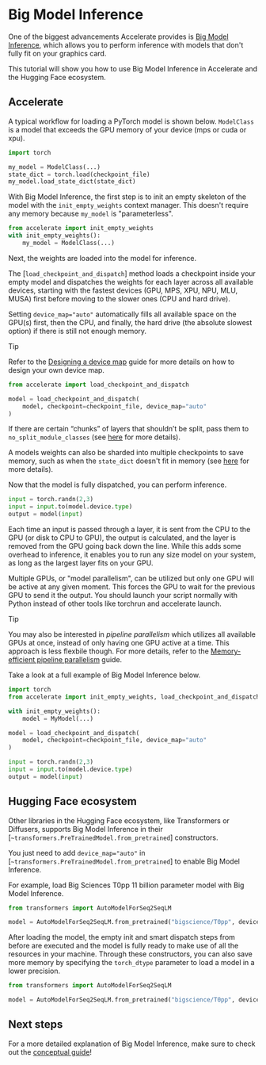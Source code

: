 <!--Copyright 2022 The HuggingFace Team. All rights reserved.

Licensed under the Apache License, Version 2.0 (the "License"); you may not use this file except in compliance with
the License. You may obtain a copy of the License at

http://www.apache.org/licenses/LICENSE-2.0

Unless required by applicable law or agreed to in writing, software distributed under the License is distributed on
an "AS IS" BASIS, WITHOUT WARRANTIES OR CONDITIONS OF ANY KIND, either express or implied. See the License for the
specific language governing permissions and limitations under the License.

⚠️ Note that this file is in Markdown but contain specific syntax for our doc-builder (similar to MDX) that may not be
rendered properly in your Markdown viewer.
-->

# Big Model Inference

One of the biggest advancements Accelerate provides is [Big Model Inference](../concept_guides/big_model_inference), which allows you to perform inference with models that don't fully fit on your graphics card.

This tutorial will show you how to use Big Model Inference in Accelerate and the Hugging Face ecosystem.

## Accelerate

A typical workflow for loading a PyTorch model is shown below. `ModelClass` is a model that exceeds the GPU memory of your device (mps or cuda or xpu).

```py
import torch

my_model = ModelClass(...)
state_dict = torch.load(checkpoint_file)
my_model.load_state_dict(state_dict)
```

With Big Model Inference, the first step is to init an empty skeleton of the model with the `init_empty_weights` context manager. This doesn't require any memory because `my_model` is "parameterless".

```py
from accelerate import init_empty_weights
with init_empty_weights():
    my_model = ModelClass(...)
```

Next, the weights are loaded into the model for inference.

The [`load_checkpoint_and_dispatch`] method loads a checkpoint inside your empty model and dispatches the weights for each layer across all available devices, starting with the fastest devices (GPU, MPS, XPU, NPU, MLU, MUSA) first before moving to the slower ones (CPU and hard drive).

Setting `device_map="auto"` automatically fills all available space on the GPU(s) first, then the CPU, and finally, the hard drive (the absolute slowest option) if there is still not enough memory.

> [!TIP]
> Refer to the [Designing a device map](../concept_guides/big_model_inference#designing-a-device-map) guide for more details on how to design your own device map.

```py
from accelerate import load_checkpoint_and_dispatch

model = load_checkpoint_and_dispatch(
    model, checkpoint=checkpoint_file, device_map="auto"
)
```

If there are certain “chunks” of layers that shouldn’t be split, pass them to `no_split_module_classes` (see [here](../concept_guides/big_model_inference#loading-weights) for more details).

A models weights can also be sharded into multiple checkpoints to save memory, such as when the `state_dict` doesn't fit in memory (see [here](../concept_guides/big_model_inference#sharded-checkpoints) for more details).

Now that the model is fully dispatched, you can perform inference.

```py
input = torch.randn(2,3)
input = input.to(model.device.type)
output = model(input)
```

Each time an input is passed through a layer, it is sent from the CPU to the GPU (or disk to CPU to GPU), the output is calculated, and the layer is removed from the GPU going back down the line. While this adds some overhead to inference, it enables you to run any size model on your system, as long as the largest layer fits on your GPU.

Multiple GPUs, or "model parallelism", can be utilized but only one GPU will be active at any given moment. This forces the GPU to wait for the previous GPU to send it the output. You should launch your script normally with Python instead of other tools like torchrun and accelerate launch.

> [!TIP]
> You may also be interested in *pipeline parallelism* which utilizes all available GPUs at once, instead of only having one GPU active at a time. This approach is less flexbile though. For more details, refer to the [Memory-efficient pipeline parallelism](./distributed_inference#memory-efficient-pipeline-parallelism-experimental) guide.

<Youtube id="MWCSGj9jEAo"/>

Take a look at a full example of Big Model Inference below.

```py
import torch
from accelerate import init_empty_weights, load_checkpoint_and_dispatch

with init_empty_weights():
    model = MyModel(...)

model = load_checkpoint_and_dispatch(
    model, checkpoint=checkpoint_file, device_map="auto"
)

input = torch.randn(2,3)
input = input.to(model.device.type)
output = model(input)
```

## Hugging Face ecosystem

Other libraries in the Hugging Face ecosystem, like Transformers or Diffusers, supports Big Model Inference in their [`~transformers.PreTrainedModel.from_pretrained`] constructors.

You just need to add `device_map="auto"` in [`~transformers.PreTrainedModel.from_pretrained`] to enable Big Model Inference.

For example, load Big Sciences T0pp 11 billion parameter model with Big Model Inference.

```py
from transformers import AutoModelForSeq2SeqLM

model = AutoModelForSeq2SeqLM.from_pretrained("bigscience/T0pp", device_map="auto")
```

After loading the model, the empty init and smart dispatch steps from before are executed and the model is fully ready to make use of all the resources in your machine. Through these constructors, you can also save more memory by specifying the `torch_dtype` parameter to load a model in a lower precision.

```py
from transformers import AutoModelForSeq2SeqLM

model = AutoModelForSeq2SeqLM.from_pretrained("bigscience/T0pp", device_map="auto", torch_dtype=torch.float16)
```

## Next steps

For a more detailed explanation of Big Model Inference, make sure to check out the [conceptual guide](../concept_guides/big_model_inference)!
